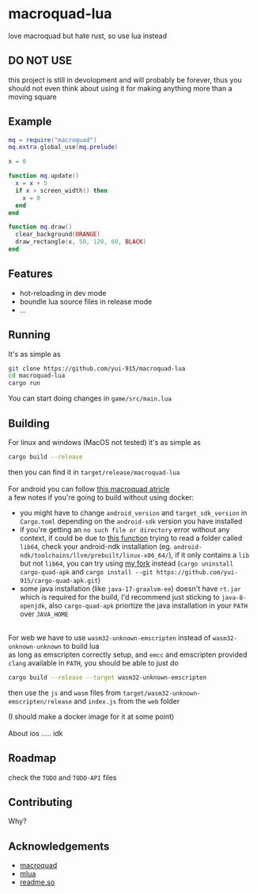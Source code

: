 
# macroquad-lua

love macroquad but hate rust, so use lua instead


## DO NOT USE
this project is still in devolopment and will probably be forever, thus you should not even think about using it for making anything more than a moving square
## Example

```lua
mq = require("macroquad")
mq.extra.global_use(mq.prelude)

x = 0

function mq.update()
  x = x + 5
  if x > screen_width() then
    x = 0
  end
end

function mq.draw()
  clear_background(ORANGE)
  draw_rectangle(x, 50, 120, 60, BLACK)
end
```


## Features

- hot-reloading in dev mode
- boundle lua source files in release mode
- ...

## Running

It's as simple as

```bash
git clone https://github.com/yui-915/macroquad-lua
cd macroquad-lua
cargo run
```
You can start doing changes in `game/src/main.lua`



## Building

For linux and windows (MacOS not tested) it's as simple as
```bash
cargo build --release
```
then you can find it in `target/release/macroquad-lua`
\
\
For android you can follow [this macroquad atricle](https://macroquad.rs/articles/android/)\
a few notes if you're going to build without using docker:
- you might have to change `android_version` and `target_sdk_version` in `Cargo.toml` depending on the `android-sdk` version you have installed
- if you're getting an `no such file or directory` error without any context, if could be due to [this function](https://github.com/not-fl3/cargo-quad-apk/blob/master/src/ops/build/util.rs#L167) trying to read a folder called `lib64`, check your android-ndk installation (eg. `android-ndk/toolchains/llvm/prebuilt/linux-x86_64/`), if it only contains a `lib` but not `lib64`, you can try using [my fork](https://github.com/yui-915/cargo-quad-apk) instead (`cargo uninstall cargo-quad-apk` and `cargo install --git https://github.com/yui-915/cargo-quad-apk.git`)
-  some java installation (like `java-17-graalvm-ee`) doesn't have `rt.jar` which is required for the build, I'd recommend just sticking to `java-8-openjdk`, also `cargo-quad-apk` priortize the java installation in your `PATH` over `JAVA_HOME`

\
For web we have to use `wasm32-unknown-emscripten` instead of `wasm32-unknown-unknown` to build lua\
as long as emscripten correctly setup, and `emcc` and emscripten provided `clang` available in `PATH`, you should be able to just do
```bash
cargo build --release --target wasm32-unknown-emscripten
```
then use the `js` and `wasm` files from `target/wasm32-unknown-emscripten/release` and `index.js` from the `web` folder

(I should make a docker image for it at some point)
\
\
About ios ..... idk

## Roadmap
check the `TODO` and `TODO-API` files
## Contributing

Why?


## Acknowledgements

 - [macroquad](https://github.com/not-fl3/macroquad)
 - [mlua](https://github.com/mlua-rs/mlua)
 - [readme.so](https://github.com/octokatherine/readme.so)
